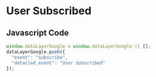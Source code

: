 # User Subscribed

### 

## Javascript Code
```js
window.dataLayerGoogle = window.dataLayerGoogle || [];
dataLayerGoogle.push({
  "event": "subscribe",
  "detailed_event": "User Subscribed"
});
```








